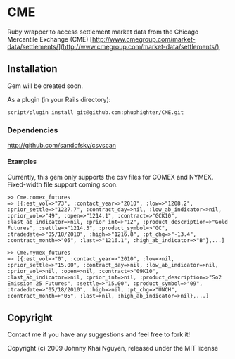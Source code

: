 # CME

Ruby wrapper to access settlement market data from the Chicago Mercantile Exchange (CME)  [http://www.cmegroup.com/market-data/settlements/](http://www.cmegroup.com/market-data/settlements/)

## Installation

Gem will be created soon.

As a plugin (in your Rails directory):

    script/plugin install git@github.com:phuphighter/CME.git
    
### Dependencies

http://github.com/sandofsky/csvscan
    
#### Examples

Currently, this gem only supports the csv files for COMEX and NYMEX.  Fixed-width file support coming soon.

    >> Cme.comex_futures
    => [{:est_vol=>"73", :contact_year=>"2010", :low=>"1208.2", :prior_settle=>"1227.7", :contract_day=>nil, :low_ab_indicator=>nil, :prior_vol=>"49", :open=>"1214.1", :contract=>"GCK10", :last_ab_indicator=>nil, :prior_int=>"12", :product_description=>"Gold Futures", :settle=>"1214.3", :product_symbol=>"GC", :tradedate=>"05/18/2010", :high=>"1216.8", :pt_chg=>"-13.4", :contract_month=>"05", :last=>"1216.1", :high_ab_indicator=>"B"},...]
    
    >> Cme.nymex_futures
    => [{:est_vol=>"0", :contact_year=>"2010", :low=>nil, :prior_settle=>"15.00", :contract_day=>nil, :low_ab_indicator=>nil, :prior_vol=>nil, :open=>nil, :contract=>"09K10", :last_ab_indicator=>nil, :prior_int=>nil, :product_description=>"So2 Emission 25 Futures", :settle=>"15.00", :product_symbol=>"09", :tradedate=>"05/18/2010", :high=>nil, :pt_chg=>"UNCH", :contract_month=>"05", :last=>nil, :high_ab_indicator=>nil},...]

## Copyright

Contact me if you have any suggestions and feel free to fork it!

Copyright (c) 2009 Johnny Khai Nguyen, released under the MIT license

